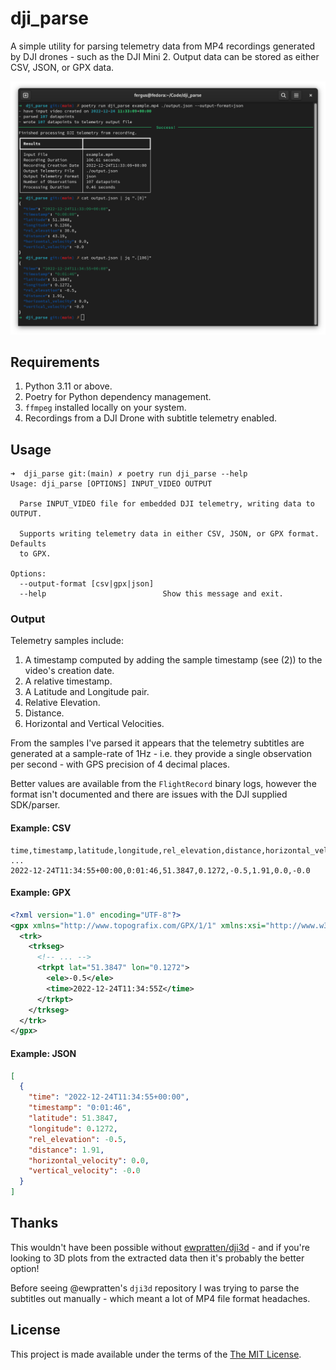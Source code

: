 # dji_parse 

A simple utility for parsing telemetry data from MP4 recordings generated by DJI drones - such as the DJI Mini 2. Output data can be stored as either CSV, JSON, or GPX data.

<p style="text-align:center">
    <img src="./screenshot.png" />
</p>

## Requirements

1. Python 3.11 or above.
2. Poetry for Python dependency management.
3. `ffmpeg` installed locally on your system.
4. Recordings from a DJI Drone with subtitle telemetry enabled.

## Usage

```
➜  dji_parse git:(main) ✗ poetry run dji_parse --help
Usage: dji_parse [OPTIONS] INPUT_VIDEO OUTPUT

  Parse INPUT_VIDEO file for embedded DJI telemetry, writing data to OUTPUT.

  Supports writing telemetry data in either CSV, JSON, or GPX format. Defaults
  to GPX.

Options:
  --output-format [csv|gpx|json]
  --help                          Show this message and exit.
```

### Output

Telemetry samples include:

1. A timestamp computed by adding the sample timestamp (see (2)) to the video's creation date.
2. A relative timestamp.
3. A Latitude and Longitude pair.
4. Relative Elevation.
5. Distance.
6. Horizontal and Vertical Velocities.

From the samples I've parsed it appears that the telemetry subtitles are generated at a sample-rate of 1Hz - i.e. they provide a single observation per second - with GPS precision of 4 decimal places. 

Better values are available from the `FlightRecord` binary logs, however the format isn't documented and there are issues with the DJI supplied SDK/parser.

#### Example: CSV

```text
time,timestamp,latitude,longitude,rel_elevation,distance,horizontal_velocity,vertical_velocity
...
2022-12-24T11:34:55+00:00,0:01:46,51.3847,0.1272,-0.5,1.91,0.0,-0.0
```

#### Example: GPX

```xml
<?xml version="1.0" encoding="UTF-8"?>
<gpx xmlns="http://www.topografix.com/GPX/1/1" xmlns:xsi="http://www.w3.org/2001/XMLSchema-instance" xsi:schemaLocation="http://www.topografix.com/GPX/1/1 http://www.topografix.com/GPX/1/1/gpx.xsd" version="1.1" creator="gpx.py -- https://github.com/tkrajina/gpxpy">
  <trk>
    <trkseg>
      <!-- ... -->  
      <trkpt lat="51.3847" lon="0.1272">
        <ele>-0.5</ele>
        <time>2022-12-24T11:34:55Z</time>
      </trkpt>
    </trkseg>
  </trk>
</gpx>
```

#### Example: JSON

```json
[
  {
    "time": "2022-12-24T11:34:55+00:00",
    "timestamp": "0:01:46",
    "latitude": 51.3847,
    "longitude": 0.1272,
    "rel_elevation": -0.5,
    "distance": 1.91,
    "horizontal_velocity": 0.0,
    "vertical_velocity": -0.0
  }
]
```

## Thanks

This wouldn't have been possible without [ewpratten/dji3d](https://github.com/ewpratten/dji3d) - and if you're looking to 3D plots from the extracted data then it's probably the better option!

Before seeing @ewpratten's `dji3d` repository I was trying to parse the subtitles out manually - which meant a lot of MP4 file format headaches.

## License

This project is made available under the terms of the [The MIT License](https://opensource.org/licenses/MIT).